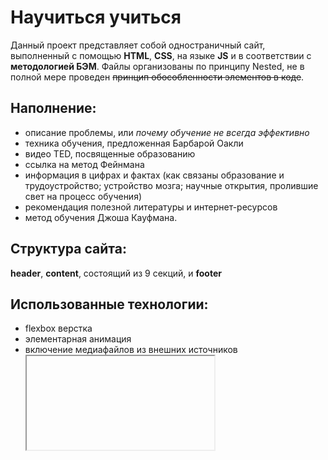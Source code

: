 # Научиться учиться
Данный проект представляет собой одностраничный сайт, выполненный с помощью **HTML**, **CSS**, на языке **JS** и в соответствии с **методологией БЭМ**. Файлы организованы по принципу Nested, не в полной мере проведен ~~принцип обособленности элементов в коде~~. 

##  Наполнение:
* описание проблемы, или *почему обучение не всегда эффективно*
* техника обучения, предложенная Барбарой Оакли
* видео TED, посвященные образованию
* ссылка на метод Фейнмана
* информация в цифрах и фактах (как связаны образование и трудоустройство;  устройство мозга; научные открытия, пролившие свет на процесс обучения)
* рекомендация полезной литературы и интернет-ресурсов
* метод обучения Джоша Кауфмана.
## Структура сайта:
**header**, **content**, состоящий из 9 секций, и **footer**
## Использованные технологии:
* flexbox верстка
* элементарная анимация
* включение медиафайлов из внешних источников <iframe>
* интерактивные ссылки
К сайту подключена кодировка UTF-8 и внешняя таблица стилей normalize.css.
------
Семантическая верстка делает сайт доступным для более *__широкого круга пользователей__* - так, он ориентирован на слабовидящих. Кроме того, она более прозрачна для поисковых ботов, что позволяет сайту быть *__выше в поисковиках__*.

 ## С проектом можно озанкомиться [тут](https://olgastrelk.github.io/how-to-learn/)

